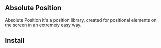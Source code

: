 ## Absolute Position
Absolute Position it's a position library, created for positional
elements on the screen in an extremely easy way.

## Install 



